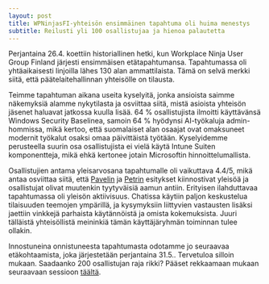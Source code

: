 ```yaml
---
layout: post
title: WPNinjasFI-yhteisön ensimmäinen tapahtuma oli huima menestys
subtitle: Reilusti yli 100 osallistujaa ja hienoa palautetta
---
```

Perjantaina 26.4. koettiin historiallinen hetki, kun Workplace Ninja User Group Finland järjesti ensimmäisen etätapahtumansa. Tapahtumassa oli yhtäaikaisesti linjoilla lähes 130 alan ammattilaista. Tämä on selvä merkki siitä, että päätelaitehallinnan yhteisölle on tilausta.

Teimme tapahtuman aikana useita kyselyitä, jonka ansioista saimme näkemyksiä alamme nykytilasta ja osviittaa siitä, mistä asioista yhteisön jäsenet haluavat jatkossa kuulla lisää. 64 % osallistujista ilmoitti käyttävänsä Windows Security Baselinea, samoin 64 % hyödynsi AI-työkaluja admin-hommissa, mikä kertoo, että suomalaiset alan osaajat ovat omaksuneet modernit työkalut osaksi omaa päivittäistä työtään. Kyselyidemme perusteella suurin osa osallistujista ei vielä käytä Intune Suiten komponentteja, mikä ehkä kertonee jotain Microsoftin hinnoittelumallista. 

Osallistujien antama yleisarvosana tapahtumalle oli vaikuttava 4.4/5, mikä antaa osviittaa siitä, että [Pavelin](./pavel_mirochnitchenko.md) ja [Petrin](./petri_paavola.md) esitykset kiinnostivat yleisöä ja osallistujat olivat muutenkin tyytyväisiä aamun antiin. Erityisen ilahduttavaa tapahtumassa oli yleisön aktiivisuus. Chatissa käytiin paljon keskustelua tilaisuuden teemojen ympärillä, ja kysymyksiin liittyvien vastausten lisäksi jaettiin vinkkejä parhaista käytännöistä ja omista kokemuksista. Juuri tälläistä yhteisöllistä meininkiä tämän käyttäjäryhmän toiminnan tulee ollakin.

Innostuneina onnistuneesta tapahtumasta odotamme jo seuraavaa etäkohtaamista, joka järjestetään perjantaina 31.5.. Tervetuloa silloin mukaan. Saadaanko 200 osallistujan raja rikki? Pääset rekkaamaan mukaan seuraavaan sessioon [täältä](./2024-05-01-Online--tapahtuma-31.5.2024.md).

